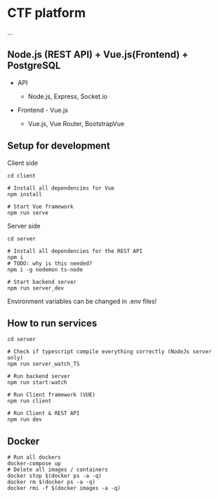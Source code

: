 # CTF platform
...
## Node.js (REST API) + Vue.js(Frontend) + PostgreSQL

- API
    - Node.js, Express, Socket.io

- Frontend - Vue.js
    - Vue.js, Vue Router, BootstrapVue

## Setup for development
Client side
```
cd client

# Install all dependencies for Vue
npm install

# Start Vue framework
npm run serve
```

Server side
```
cd server

# Install all dependencies for the REST API
npm i
# TODO: why is this needed?
npm i -g nodemon ts-node

# Start backend server
npm run server_dev
```
Environment variables can be changed in .env files!


## How to run services
```
cd server

# Check if typescript compile everything correctly (NodeJs server only)
npm run server_watch_TS

# Run backend server
npm run start:watch

# Run Client framework (VUE)
npm run client

# Run Client & REST API
npm run dev
```

## Docker
```
# Run all dockers
docker-compose up
# Delete all images / containers
docker stop $(docker ps -a -q)
docker rm $(docker ps -a -q)
docker rmi -f $(docker images -a -q)
```
